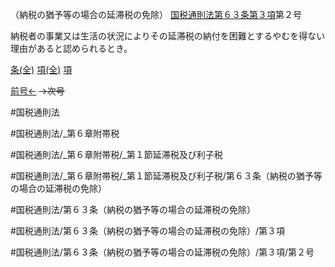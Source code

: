 （納税の猶予等の場合の延滞税の免除）
[国税通則法第６３条第３項](国税通則法＿＿＿＿＿第６３条第３項)第２号

納税者の事業又は生活の状況によりその延滞税の納付を困難とするやむを得ない理由があると認められるとき。

[条(全)](国税通則法＿＿＿＿＿第６３条_.md)    [項(全)](国税通則法＿＿＿＿＿第６３条第３項_.md)    [項](国税通則法＿＿＿＿＿第６３条第３項.md)

[前号←](国税通則法＿＿＿＿＿第６３条第３項第１号.md)  ~~→次号~~

#国税通則法

#国税通則法/_第６章附帯税

#国税通則法/_第６章附帯税/_第１節延滞税及び利子税

#国税通則法/_第６章附帯税/_第１節延滞税及び利子税/第６３条（納税の猶予等の場合の延滞税の免除）

#国税通則法/第６３条（納税の猶予等の場合の延滞税の免除）

#国税通則法/第６３条（納税の猶予等の場合の延滞税の免除）/第３項

#国税通則法/第６３条（納税の猶予等の場合の延滞税の免除）/第３項/第２号

